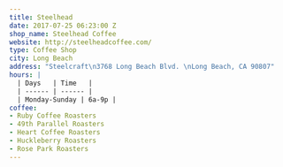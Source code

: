 ```yaml
---
title: Steelhead
date: 2017-07-25 06:23:00 Z
shop_name: Steelhead Coffee
website: http://steelheadcoffee.com/
type: Coffee Shop
city: Long Beach
address: "Steelcraft\n3768 Long Beach Blvd. \nLong Beach, CA 90807"
hours: |
  | Days   | Time   |
  | ------ | ------ |
  | Monday-Sunday | 6a-9p |
coffee:
- Ruby Coffee Roasters
- 49th Parallel Roasters
- Heart Coffee Roasters
- Huckleberry Roasters
- Rose Park Roasters
---
```


